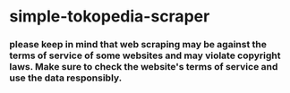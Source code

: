 # simple-tokopedia-scraper

### please keep in mind that web scraping may be against the terms of service of some websites and may violate copyright laws. Make sure to check the website's terms of service and use the data responsibly.
